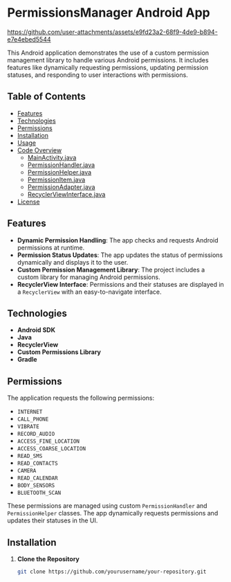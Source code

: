 # PermissionsManager Android App

https://github.com/user-attachments/assets/e9fd23a2-68f9-4de9-b894-e7e4ebed5544



This Android application demonstrates the use of a custom permission management library to handle various Android permissions. It includes features like dynamically requesting permissions, updating permission statuses, and responding to user interactions with permissions.

## Table of Contents
- [Features](#features)
- [Technologies](#technologies)
- [Permissions](#permissions)
- [Installation](#installation)
- [Usage](#usage)
- [Code Overview](#code-overview)
  - [MainActivity.java](#mainactivityjava)
  - [PermissionHandler.java](#permissionhandlerjava)
  - [PermissionHelper.java](#permissionhelperjava)
  - [PermissionItem.java](#permissionitemjava)
  - [PermissionAdapter.java](#permissionadapterjava)
  - [RecyclerViewInterface.java](#recyclerviewinterfacejava)
- [License](#license)

## Features
- **Dynamic Permission Handling**: The app checks and requests Android permissions at runtime.
- **Permission Status Updates**: The app updates the status of permissions dynamically and displays it to the user.
- **Custom Permission Management Library**: The project includes a custom library for managing Android permissions.
- **RecyclerView Interface**: Permissions and their statuses are displayed in a `RecyclerView` with an easy-to-navigate interface.

## Technologies
- **Android SDK**
- **Java**
- **RecyclerView**
- **Custom Permissions Library**
- **Gradle**

## Permissions
The application requests the following permissions:

- `INTERNET`
- `CALL_PHONE`
- `VIBRATE`
- `RECORD_AUDIO`
- `ACCESS_FINE_LOCATION`
- `ACCESS_COARSE_LOCATION`
- `READ_SMS`
- `READ_CONTACTS`
- `CAMERA`
- `READ_CALENDAR`
- `BODY_SENSORS`
- `BLUETOOTH_SCAN`

These permissions are managed using custom `PermissionHandler` and `PermissionHelper` classes. The app dynamically requests permissions and updates their statuses in the UI.

## Installation

1. **Clone the Repository**
   ```bash
   git clone https://github.com/yourusername/your-repository.git
